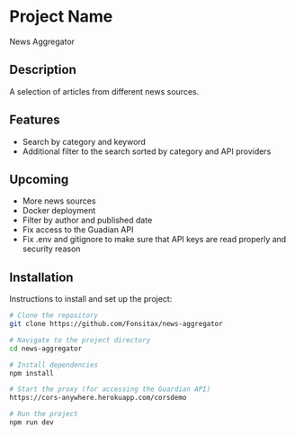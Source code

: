 # Project Name

News Aggregator

## Description

A selection of articles from different news sources.

## Features

- Search by category and keyword
- Additional filter to the search sorted by category and API providers

## Upcoming

- More news sources
- Docker deployment
- Filter by author and published date
- Fix access to the Guadian API
- Fix .env and gitignore to make sure that API keys are read properly and security reason

## Installation

Instructions to install and set up the project:

```bash
# Clone the repository
git clone https://github.com/Fonsitax/news-aggregator

# Navigate to the project directory
cd news-aggregator

# Install dependencies
npm install

# Start the proxy (for accessing the Guardian API)
https://cors-anywhere.herokuapp.com/corsdemo

# Run the project
npm run dev
```
